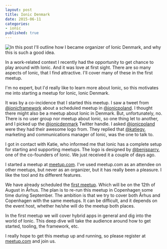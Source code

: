 ```yaml
---
layout: post
title: Ionic Denmark
date: 2015-06-11
categories:
- ionic
published: true
---
```


<img src="http://i.imgur.com/0pGhOuO.png" style="float: left"/>

In this post I'll outline how I became organizer of Ionic Denmark, and why this is such a good idea.

In a work-related context I recently had the opportunity to get chance to play around with Ionic. And it was love at first sight. There are so many aspects of Ionic, that I find attractive. I'll cover many of these in the first meetup.

I'm no expert, but I'd really like to learn more about Ionic, so this motivates me into starting a meetup for Ionic, Ionic Denmark.

It was by a co-incidence that I started this meetup. I saw a tweet from [@ionicframework](https://twitter.com/ionicframework) about a scheduled meetup in [@ionicpoland](https://twitter.com/ionicpoland). I thought there might also be a meetup about Ionic in Denmark. But, unfortunately, no. There is no user group nor meetup about Ionic, so one thing let to another, and I picked up the [@ionicdenmark](https://twitter.com/ionicdenmark) Twitter handle. I asked [@ionicpoland](https://twitter.com/ionicpoland) were they had their awesome logo from. They replied that [@katiegv](https://twitter.com/katiegv), marketing and communications manager of Ionic, was the one to talk to.

I got in contact with Katie, who informed me that Ionic has a complete setup for starting and supporting meetups. The logo is designed by [@benjsparry](http://twitter.com/benjsperry), one of the co-founders of Ionic. We just received it a couple of days ago.

I started a meetup at [meetup.com](http://meetup.com/ionicdenmark). I've used meetup.com as an attendee on other meetups, but never as an organizer, but it has really been a pleasure. I like the tool and its different features. 

We have already scheduled the [first meetup](http://www.meetup.com/ionicdenmark/events/223035364/). Which will be on the 12th of August in Århus. The plan is to re-run this meetup in Copenhagen some time during September. The ambition is that we try to cover both Århus and Copenhagen with the same meetups. It can be difficult, and it depends on the event host, whether he/she will do the meetup both places.

In the first meetup we will cover hybrid apps in general and dig into the world of Ionic. This deep dive will take the audience around how to get started, tooling, the framework, etc.

I really hope to get this meetup up and running, so please register at [meetup.com](http://meetup.com/ionicdenmark) and join us.